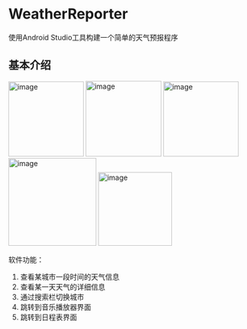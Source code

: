 # WeatherReporter
使用Android Studio工具构建一个简单的天气预报程序

## 基本介绍
<img width="149" alt="image" src="https://github.com/user-attachments/assets/eadf9117-7236-4db8-bda5-5d7831349eda">
<img width="150" alt="image" src="https://github.com/user-attachments/assets/25cb6707-437c-43ca-9a3e-dd7e81c542e4">
<img width="149" alt="image" src="https://github.com/user-attachments/assets/ca0573a1-e49e-46b7-bd85-ccf001c3cb28">
<img width="174" alt="image" src="https://github.com/user-attachments/assets/2f5a22a0-349c-4760-b262-8066f127bebc">
<img width="146" alt="image" src="https://github.com/user-attachments/assets/63334502-fa91-41a3-8965-52acc76a718f">

软件功能：
1. 查看某城市一段时间的天气信息
2. 查看某一天天气的详细信息
3. 通过搜索栏切换城市
4. 跳转到音乐播放器界面
5. 跳转到日程表界面


